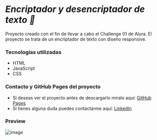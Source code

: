 <h1><em>Encriptador y desencriptador de texto 🔏</em></h1>

Proyecto creado con el fin de llevar a cabo el Challenge 01 de Alura. 
El proyecto se trata de un encriptador de texto con diseño responsive.

<h3>Tecnologías utilizadas</h3>

<ul>
  <li>HTML</li>
  <li>JavaScript</li>
  <li>CSS</li>
</ul>  

<h3>Contacto y GitHub Pages del proyecto</h3>



<ul>
  <li>Si deseas ver el proyecto antes de descargarlo miralo aquí: <a href="https://santiagohendz.github.io/Encriptador-HTML-y-CSS/">GitHub Pages</a></li>
  <li>Si tienes alguna duda puedes contactarme aquí: <a href="https://www.linkedin.com/in/santiagohendz/">LinkedIn</a></li>
</ul>

<h3>Preview</h3>

![image](https://user-images.githubusercontent.com/100981612/213342833-8368051b-8da8-48cb-992a-c0b9d89e609e.png)
